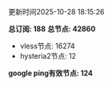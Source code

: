 更新时间2025-10-28 18:15:26

**总订阅: 188**
**总节点: 42860**
- vless节点: 16274
- hysteria2节点: 12

**google ping有效节点: 124**
